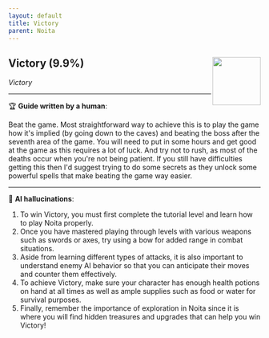 ```yaml
---
layout: default
title: Victory
parent: Noita
---
```


## Victory (9.9%) <img align="right" src="https://cdn.cloudflare.steamstatic.com/steamcommunity/public/images/apps/881100/0ce1e76c000037efd33d90d20bfa1b8c373b2e3a.jpg" width="96" height="96">

_Victory_

---

:trophy: **Guide written by a human**:

Beat the game. Most straightforward way to achieve this is to play the game how it's implied (by going down to the caves) and beating the boss after the seventh area of the game. You will need to put in some hours and get good at the game as this requires a lot of luck. And try not to rush, as most of the deaths occur when you're not being patient.
If you still have difficulties getting this then I'd suggest trying to do some secrets as they unlock some powerful spells that make beating the game way easier.

---

:robot: **AI hallucinations**:

1) To win Victory, you must first complete the tutorial level and learn how to play Noita properly. 
2) Once you have mastered playing through levels with various weapons such as swords or axes, try using a bow for added range in combat situations.
3) Aside from learning different types of attacks, it is also important to understand enemy AI behavior so that you can anticipate their moves and counter them effectively.
4) To achieve Victory, make sure your character has enough health potions on hand at all times as well as ample supplies such as food or water for survival purposes.
5) Finally, remember the importance of exploration in Noita since it is where you will find hidden treasures and upgrades that can help you win Victory!
